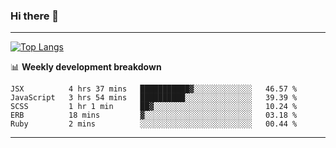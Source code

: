 ### Hi there 👋

-------
[![Top Langs](https://github-readme-stats.vercel.app/api/top-langs/?username=ashish-r)](https://github.com/anuraghazra/github-readme-stats)

📊 **Weekly development breakdown**
<!--START_SECTION:waka-->
```text
JSX          4 hrs 37 mins   ███████████▓░░░░░░░░░░░░░   46.57 % 
JavaScript   3 hrs 54 mins   ██████████░░░░░░░░░░░░░░░   39.39 % 
SCSS         1 hr 1 min      ██▓░░░░░░░░░░░░░░░░░░░░░░   10.24 % 
ERB          18 mins         ▓░░░░░░░░░░░░░░░░░░░░░░░░   03.18 % 
Ruby         2 mins          ░░░░░░░░░░░░░░░░░░░░░░░░░   00.44 % 
```
<!--END_SECTION:waka-->
-------

<!--
**ashish-r/ashish-r** is a ✨ _special_ ✨ repository because its `README.md` (this file) appears on your GitHub profile.

Here are some ideas to get you started:

- 🔭 I’m currently working on ...
- 🌱 I’m currently learning ...
- 👯 I’m looking to collaborate on ...
- 🤔 I’m looking for help with ...
- 💬 Ask me about ...
- 📫 How to reach me: ...
- 😄 Pronouns: ...
- ⚡ Fun fact: ...
-->
